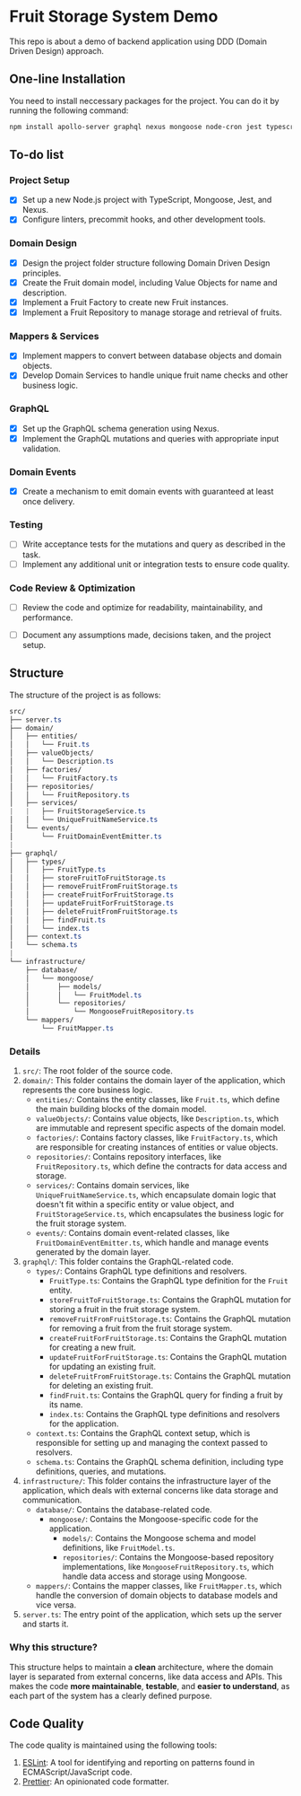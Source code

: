 # Fruit Storage System Demo

This repo is about a demo of backend application using DDD (Domain Driven Design) approach.

## One-line Installation

You need to install neccessary packages for the project. You can do it by running the following command:

```sh
npm install apollo-server graphql nexus mongoose node-cron jest typescript ts-node ts-jest @types/node @types/jest @types/mongoose @types/graphql
```

## To-do list
### Project Setup

- [x] Set up a new Node.js project with TypeScript, Mongoose, Jest, and Nexus.
- [x] Configure linters, precommit hooks, and other development tools.

### Domain Design

- [x] Design the project folder structure following Domain Driven Design principles.
- [x] Create the Fruit domain model, including Value Objects for name and description.
- [x] Implement a Fruit Factory to create new Fruit instances.
- [x] Implement a Fruit Repository to manage storage and retrieval of fruits.

### Mappers & Services

- [x] Implement mappers to convert between database objects and domain objects.
- [x] Develop Domain Services to handle unique fruit name checks and other business logic.

### GraphQL

- [x] Set up the GraphQL schema generation using Nexus.
- [x] Implement the GraphQL mutations and queries with appropriate input validation.

### Domain Events

- [x] Create a mechanism to emit domain events with guaranteed at least once delivery.

### Testing

- [ ] Write acceptance tests for the mutations and query as described in the task.
- [ ] Implement any additional unit or integration tests to ensure code quality.

### Code Review & Optimization

- [ ] Review the code and optimize for readability, maintainability, and performance.
- [ ] Document any assumptions made, decisions taken, and the project setup.





## Structure
The structure of the project is as follows:

```css
src/
├── server.ts 
├── domain/
│   ├── entities/
│   │   └── Fruit.ts
│   ├── valueObjects/
│   │   └── Description.ts
│   ├── factories/
│   │   └── FruitFactory.ts
│   ├── repositories/
│   │   └── FruitRepository.ts
│   ├── services/
|   |   ├── FruitStorageService.ts 
│   │   └── UniqueFruitNameService.ts
│   └── events/
│       └── FruitDomainEventEmitter.ts
|
├── graphql/
│   ├── types/
│   │   ├── FruitType.ts 
│   │   ├── storeFruitToFruitStorage.ts 
│   │   ├── removeFruitFromFruitStorage.ts 
│   │   ├── createFruitForFruitStorage.ts 
│   │   ├── updateFruitForFruitStorage.ts 
│   │   ├── deleteFruitFromFruitStorage.ts 
│   │   ├── findFruit.ts 
│   │   └── index.ts 
│   ├── context.ts 
│   └── schema.ts 
|
└── infrastructure/
    ├── database/
    │   └── mongoose/
    │       ├── models/
    │       │   └── FruitModel.ts
    │       └── repositories/
    │           └── MongooseFruitRepository.ts
    └── mappers/
        └── FruitMapper.ts
```

### Details
1. `src/`: The root folder of the source code.
2. `domain/`: This folder contains the domain layer of the application, which represents the core business logic.
    - `entities/`: Contains the entity classes, like `Fruit.ts`, which define the main building blocks of the domain model.
    - `valueObjects/`: Contains value objects, like `Description.ts`, which are immutable and represent specific aspects of the domain model.
    - `factories/`: Contains factory classes, like `FruitFactory.ts`, which are responsible for creating instances of entities or value objects.
    - `repositories/`: Contains repository interfaces, like `FruitRepository.ts`, which define the contracts for data access and storage.
    - `services/`: Contains domain services, like `UniqueFruitNameService.ts`, which encapsulate domain logic that doesn't fit within a specific entity or value object, and `FruitStorageService.ts`, which encapsulates the business logic for the fruit storage system.
    - `events/`: Contains domain event-related classes, like `FruitDomainEventEmitter.ts`, which handle and manage events generated by the domain layer.
3. `graphql/`: This folder contains the GraphQL-related code.
    - `types/`: Contains GraphQL type definitions and resolvers.
        - `FruitType.ts`: Contains the GraphQL type definition for the `Fruit` entity.
        - `storeFruitToFruitStorage.ts`: Contains the GraphQL mutation for storing a fruit in the fruit storage system.
        - `removeFruitFromFruitStorage.ts`: Contains the GraphQL mutation for removing a fruit from the fruit storage system.
        - `createFruitForFruitStorage.ts`: Contains the GraphQL mutation for creating a new fruit.
        - `updateFruitForFruitStorage.ts`: Contains the GraphQL mutation for updating an existing fruit.
        - `deleteFruitFromFruitStorage.ts`: Contains the GraphQL mutation for deleting an existing fruit.
        - `findFruit.ts`: Contains the GraphQL query for finding a fruit by its name.
        - `index.ts`: Contains the GraphQL type definitions and resolvers for the application.
    - `context.ts`: Contains the GraphQL context setup, which is responsible for setting up and managing the context passed to resolvers.
    - `schema.ts`: Contains the GraphQL schema definition, including type definitions, queries, and mutations.
4. `infrastructure/`: This folder contains the infrastructure layer of the application, which deals with external concerns like data storage and communication.
    - `database/`: Contains the database-related code.
        - `mongoose/`: Contains the Mongoose-specific code for the application.
            - `models/`: Contains the Mongoose schema and model definitions, like `FruitModel.ts`.
            - `repositories/`: Contains the Mongoose-based repository implementations, like `MongooseFruitRepository.ts`, which handle data access and storage using Mongoose.
    - `mappers/`: Contains the mapper classes, like `FruitMapper.ts`, which handle the conversion of domain objects to database models and vice versa.
5. `server.ts`: The entry point of the application, which sets up the server and starts it.


### Why this structure?
This structure helps to maintain a **clean** architecture, where the domain layer is separated from external concerns, like data access and APIs. This makes the code **more maintainable**, **testable**, and **easier to understand**, as each part of the system has a clearly defined purpose.


## Code Quality
The code quality is maintained using the following tools:
1. [ESLint](https://eslint.org/): A tool for identifying and reporting on patterns found in ECMAScript/JavaScript code.
2. [Prettier](https://prettier.io/): An opinionated code formatter.
